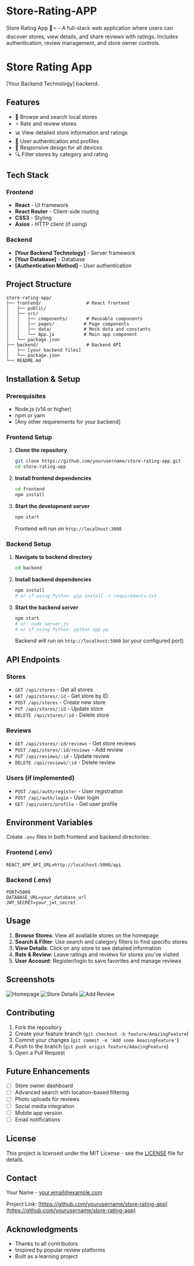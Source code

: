 # Store-Rating-APP
Store Rating App 🏬⭐ – A full-stack web application where users can discover stores, view details, and share reviews with ratings. Includes authentication, review management, and store owner controls.
# Store Rating App

 [Your Backend Technology] backend.

## Features

- 🏪 Browse and search local stores
- ⭐ Rate and review stores
- 📊 View detailed store information and ratings
- 👥 User authentication and profiles
- 📱 Responsive design for all devices
- 🔍 Filter stores by category and rating

## Tech Stack

### Frontend
- **React** - UI framework
- **React Router** - Client-side routing
- **CSS3** - Styling
- **Axios** - HTTP client (if using)

### Backend
- **[Your Backend Technology]** - Server framework
- **[Your Database]** - Database
- **[Authentication Method]** - User authentication

## Project Structure

```
store-rating-app/
├── frontend/                 # React frontend
│   ├── public/
│   ├── src/
│   │   ├── components/       # Reusable components
│   │   ├── pages/           # Page components
│   │   ├── data/            # Mock data and constants
│   │   └── App.js           # Main app component
│   └── package.json
├── backend/                  # Backend API
│   ├── [your backend files]
│   └── package.json
└── README.md
```

## Installation & Setup

### Prerequisites
- Node.js (v14 or higher)
- npm or yarn
- [Any other requirements for your backend]

### Frontend Setup

1. **Clone the repository**
   ```bash
   git clone https://github.com/yourusername/store-rating-app.git
   cd store-rating-app
   ```

2. **Install frontend dependencies**
   ```bash
   cd frontend
   npm install
   ```

3. **Start the development server**
   ```bash
   npm start
   ```
   Frontend will run on `http://localhost:3000`

### Backend Setup

1. **Navigate to backend directory**
   ```bash
   cd backend
   ```

2. **Install backend dependencies**
   ```bash
   npm install
   # or if using Python: pip install -r requirements.txt
   ```

3. **Start the backend server**
   ```bash
   npm start
   # or: node server.js
   # or if using Python: python app.py
   ```
   Backend will run on `http://localhost:5000` (or your configured port)

## API Endpoints

### Stores
- `GET /api/stores` - Get all stores
- `GET /api/stores/:id` - Get store by ID
- `POST /api/stores` - Create new store
- `PUT /api/stores/:id` - Update store
- `DELETE /api/stores/:id` - Delete store

### Reviews
- `GET /api/stores/:id/reviews` - Get store reviews
- `POST /api/stores/:id/reviews` - Add review
- `PUT /api/reviews/:id` - Update review
- `DELETE /api/reviews/:id` - Delete review

### Users (if implemented)
- `POST /api/auth/register` - User registration
- `POST /api/auth/login` - User login
- `GET /api/users/profile` - Get user profile

## Environment Variables

Create `.env` files in both frontend and backend directories:

### Frontend (.env)
```
REACT_APP_API_URL=http://localhost:5000/api
```

### Backend (.env)
```
PORT=5000
DATABASE_URL=your_database_url
JWT_SECRET=your_jwt_secret
```

## Usage

1. **Browse Stores**: View all available stores on the homepage
2. **Search & Filter**: Use search and category filters to find specific stores
3. **View Details**: Click on any store to see detailed information
4. **Rate & Review**: Leave ratings and reviews for stores you've visited
5. **User Account**: Register/login to save favorites and manage reviews

## Screenshots

![Homepage](screenshots/homepage.png)
![Store Details](screenshots/store-details.png)
![Add Review](screenshots/add-review.png)

## Contributing

1. Fork the repository
2. Create your feature branch (`git checkout -b feature/AmazingFeature`)
3. Commit your changes (`git commit -m 'Add some AmazingFeature'`)
4. Push to the branch (`git push origin feature/AmazingFeature`)
5. Open a Pull Request

## Future Enhancements

- [ ] Store owner dashboard
- [ ] Advanced search with location-based filtering
- [ ] Photo uploads for reviews
- [ ] Social media integration
- [ ] Mobile app version
- [ ] Email notifications

## License

This project is licensed under the MIT License - see the [LICENSE](LICENSE) file for details.

## Contact

Your Name - your.email@example.com

Project Link: [https://github.com/yourusername/store-rating-app](https://github.com/yourusername/store-rating-app)

## Acknowledgments

- Thanks to all contributors
- Inspired by popular review platforms
- Built as a learning project
